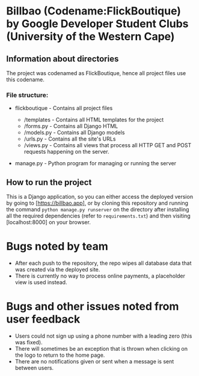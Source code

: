 # Billbao (Codename:FlickBoutique) by Google Developer Student Clubs (University of the Western Cape)

## Information about directories

The project was codenamed as FlickBoutique, hence all project files use this codename.

### File structure:

- flickboutique - Contains all project files
    - /templates - Contains all HTML templates for the project
    - /forms.py - Contains all Django HTML
    - /models.py - Contains all Django models
    - /urls.py - Contains all the site's URLs
    - /views.py - Contains all views that process all HTTP GET and POST requests happening on the server.

- manage.py - Python program for managing or running the server


## How to run the project

This is a Django application, so you can either access the deployed version by going to [https://billbao.app], or by cloning this repository and running the command `python manage.py runserver` on the directory after installing all the required dependencies (refer to `requirements.txt`) and then visiting [localhost:8000] on your browser.

# Bugs noted by team
- After each push to the repository, the repo wipes all database data that was created via the deployed site.
- There is currently no way to process online payments, a placeholder view is used instead.

# Bugs and other issues noted from user feedback
- Users could not sign up using a phone number with a leading zero (this was fixed).
- There will sometimes be an exception that is thrown when clicking on the logo to return to the home page.
- There are no notifications given or sent when a message is sent between users.


